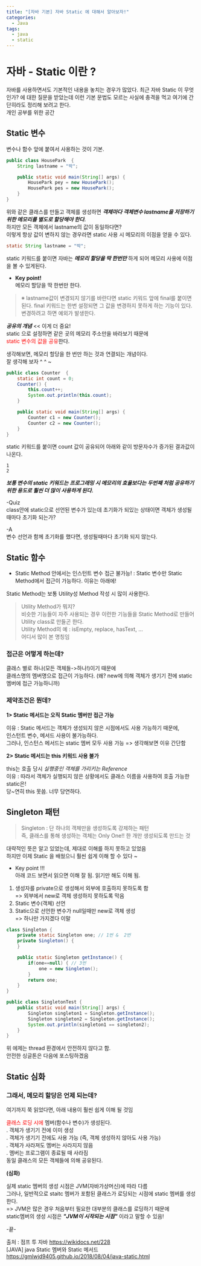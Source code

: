 ```yaml
---
title: "[자바 기본] 자바 Static 에 대해서 알아보자!"
categories:
  - Java
tags:
  - java
  - static
---
```


<!-- <p class="intro"><span class="dropcap">C</span>urabitur blandit tempus porttitor. Nullam quis risus eget urna mollis ornare vel eu leo. Vestibulum id ligula porta felis euismod semper. Donec sed odio dui. Aenean lacinia bibendum nulla sed consectetur.</p> -->

<!-- # Heading 1

## Heading 2

### Heading 3

#### Heading 4

##### Heading 5

###### Heading 6 -->

# 자바 - Static 이란 ?

자바를 사용하면서도 기본적인 내용을 놓치는 경우가 많았다.
최근 자바 Static 이 무엇인가? 에 대한 질문을 받았는데 이런 기본 문법도 모르는 사실에 충격을 먹고 여기에 간단히라도 정리해 보려고 한다.  
개인 공부를 위한 공간  

## Static 변수

변수나 함수 앞에 붙여서 사용하는 것이 기본.

~~~ java
public class HousePark  {
    String lastname = "박";

    public static void main(String[] args) {
        HousePark pey = new HousePark();
        HousePark pes = new HousePark();
    }
}
~~~
위와 같은 클래스를 만들고 객체를 생성하면 ***객체마다 객체변수 lastname을 저장하기 위한 메모리를 별도로 할당해야 한다.***   
하지만 모든 객체에서 lastname의 값이 동일하다면?  
이렇게 항상 값이 변하지 않는 경우라면 static 사용 시 메모리의 이점을 얻을 수 있다.

~~~ java
static String lastname = "박";
~~~

static 키워드를 붙이면 자바는 ***메모리 할당을 딱 한번만*** 하게 되어 메모리 사용에 이점을 볼 수 있게된다.

* **Key point!**  
 메모리 할당을 딱 한번만 한다. 

> ※ lastname값이 변경되지 않기를 바란다면 static 키워드 앞에 final를 붙이면 된다. final 키워드는 한번 설정되면 그 값을 변경하지 못하게 하는 기능이 있다. 변경하려고 하면 예외가 발생한다.


***공유의 개념***  << 이게 더 중요!  
static 으로 설정하면 같은 곳의 메모리 주소만을 바라보기 때문에  
<span style="color:red"> static 변수의 값을 공유</span>한다.


생각해보면, 메모리 할당을 한 번만 하는 것과 연결되는 개념이다.  
잘 생각해 보자 ^ ^ ~


~~~ java
public class Counter  {
    static int count = 0;
    Counter() {
        this.count++;
        System.out.println(this.count);
    }

    public static void main(String[] args) {
        Counter c1 = new Counter();
        Counter c2 = new Counter();
    }
}
~~~

static 키워드를 붙이면 count 값이 공유되어 아래와 같이 방문자수가 증가된 결과값이 나온다.
~~~
1
2
~~~

***보통 변수의 static 키워드는 프로그래밍 시 메모리의 효율보다는 두번째 처럼 공유하기 위한 용도로 훨씬 더 많이 사용하게 된다.***  
  
  
    
-Quiz  
class안에 static으로 선언된 변수가 있는데 초기화가 되있는 상태이면 객체가 생성될때마다 초기화 되는가?

-A   
변수 선언과 함께 초기화를 했다면, 생성될때마다 초기화 되지 않는다.

     
## Static 함수

*  Static Method 안에서는 인스턴트 변수 접근 불가능!
 : Static 변수만 Static Method에서 접근이 가능하다. 이유는 아래에!

Static Method는 보통 Utility성 Method 작성 시 많이 사용한다.
> Utility Method가 뭐지?  
비슷한 기능들이 자주 사용되는 경우 이런한 기능들을 Static Method로 만들어 Utility class로 만들곤 한다.  
Utility Method의 예 : isEmpty, replace, hasText, ...  
어디서 많이 본 명칭임

### 접근은 어떻게 하는데?  


클래스 별로 하나(모든 객체들->하나!)이기 때문에  
클래스명의 멤버명으로 접근이 가능하다. (왜? new에 의해 객체가 생기기 전에 static 멤버에 접근 가능하니까)

### 제약조건은 뭔데?  


**1> Static 메서드는 오직 Static 멤버만 접근 가능**  


이유 : Static 메서드는 객체가 생성되지 않은 시점에서도 사용 가능하기 때문에,  
인스턴트 변수, 메서드 사용이 불가능하다.  
그러나, 인스턴스 메서드는 static 멤버 모두 사용 가능 => 생각해보면 이유 간단함  

**2> Static 메서드는 this 키워드 사용 불가**


this는 호출 당시 *실행중인 객체를 가리키는 Reference*  
이유 : 따라서 객체가 실행되지 않은 상황에서도 클래스 이름을 사용하여 호출 가능한 static은!  
당~연히 this 못씀. 너무 당연하다.


## Singleton 패턴  
> Singleton : 단 하나의 객체만을 생성하도록 강제하는 패턴  
즉, 클래스를 통해 생성하는 객체는 Only One!! 한 개만 생성되도록 만드는 것  

대략적인 뜻은 알고 있었는데, 제대로 이해를 하지 못하고 있었음  
하지만 이제 Static 을 배웠으니 훨씬 쉽게 이해 할 수 있다 ~  

* Key point !!!  
아래 코드 보면서 읽으면 이해 잘 됨. 읽기만 해도 이해 됨.  

1. 생성자를 private으로 생성해서 외부에 호출하지 못하도록 함  
=> 외부에서 new로 객체 생성하지 못하도록 막음
2. Static 변수(객체) 선언  
3. Static으로 선언한 변수가 null일때만 new로 객체 생성  
=> 하나만 가지겠다 이말  


~~~ java
class Singleton {
    private static Singleton one; // 1번 &  2번
    private Singleton() {
    }

    public static Singleton getInstance() {
        if(one==null) { // 3번
            one = new Singleton();
        }
        return one;
    }
}

public class SingletonTest {
    public static void main(String[] args) {
        Singleton singleton1 = Singleton.getInstance();
        Singleton singleton2 = Singleton.getInstance();
        System.out.println(singleton1 == singleton2);
    }
}
~~~

위 에제는 thread 환경에서 안전하지 않다고 함.  
안전한 싱글톤은 다음에 포스팅하겠음  

## Static 심화  


### 그래서, 메모리 할당은 언제 되는데?  


여기까지 쭉 읽었다면, 아래 내용이 훨씬 쉽게 이해 될 것임  

<span style="color:red">클래스 로딩 시에</span> 멤버(함수나 변수)가 생성된다.  
 . 객체가 생기기 전에 이미 생성  
 . 객체가 생기기 전에도 사용 가능 (즉, 객체 생성하지 않아도 사용 가능)  
 . 객체가 사라져도 멤버는 사라지지 않음  
 . 멤버는 프로그램이 종료될 때 사라짐  
동일 클래스의 모든 객체들에 의해 공유된다.  

**(심화)**  


실제 static 멤버의 생성 시점은 JVM(자바가상머신)에 따라 다름  
그러나, 일반적으로 staitc 멤버가 포함된 클래스가 로딩되는 시점에 static 멤버를 생성한다.  
=> JVM은 많은 경우 처음부터 필요한 대부분의 클래스를 로딩하기 때문에  
static멤버의 생성 시점은 ***"JVM이 시작되는 시점"*** 이라고 말할 수 있음!

-끝-  


출처 : 점프 투 자바 https://wikidocs.net/228  
[JAVA] java Static 멤버와 Static 메서드 https://gmlwjd9405.github.io/2018/08/04/java-static.html